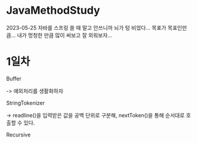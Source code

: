 # JavaMethodStudy

2023-05-25
자바를 스프링 쓸 때 말고 안쓰니까
뇌가 텅 비었다... 목표가 목표인만큼...
내가 멍청한 만큼 많이 써보고 잘 외워보자...

# 1일차
Buffer 

-> 예외처리를 생활화하자

StringTokenizer 

-> readline()을 입력받은 값을 공백 단위로 구분해, nextToken()을 통해 순서대로 호출할 수 있다.

Recursive
